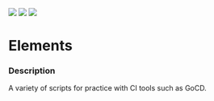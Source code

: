 ![](https://github.com/Lylio/image-repo/blob/master/logos/python.png?raw=true)
![](https://github.com/Lylio/image-repo/blob/master/logos/bash.png?raw=true)
![](https://github.com/Lylio/image-repo/blob/master/logos/scripts.png?raw=true)



# Elements

### Description
A variety of scripts for practice with CI tools such as GoCD.